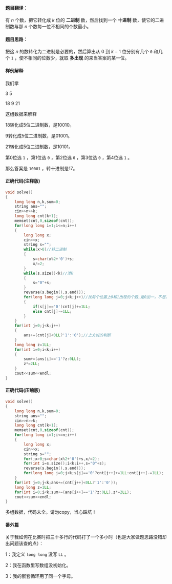 #### 题目翻译：

有 $n$ 个数，把它转化成 $k$ 位的 **二进制** 数，然后找到一个 **十进制** 数，使它的二进制数与那 $n$ 个数每一位不相同的个数最小。

#### 题目思路：

把这 $n$ 的数转化为二进制是必要的，然后算出从 $0$ 到 $k-1$ 位分别有几个 ```0``` 和几个 ```1``` ，使不相同的位数少，就取 **多出现** 的来当答案的某一位。

#### 样例解释

我们拿

3 5

18 9 21

这组数据来解释

18转化成5位二进制数，是10010。

  9转化成5位二进制数，是01001。

21转化成5位二进制数，是10101。

第0位选 ```1``` ，第1位选 ```0``` ，第2位选 ```0``` ，第3位选 ```0``` ，第4位选 ```1``` 。

那么答案是 ```10001``` ，转十进制是17。



#### 正确代码(注释版)

```cpp
void solve()
{
	long long n,k,sum=0;
	string ans="";
	cin>>n>>k;
	long long cnt[k+1];
	memset(cnt,0,sizeof(cnt));
	for(long long i=1;i<=n;i++)
	{
		long long x;
		cin>>x;
		string s="";
		while(x>0)//转二进制
		{
			s=char(x%2+'0')+s;
			x/=2;
		}
		while(s.size()<k)//添0
		{
			s="0"+s;
		}
		reverse(s.begin(),s.end());
		for(long long j=0;j<k;j++)//找每个位置上0和1出现的个数,是0加一，不是减一，然后判断大小就知道0多还是1多
		{
			if(s[j]=='0')cnt[j]+=1LL;
			else cnt[j]-=1LL;
		}
	}
	for(int j=0;j<k;j++)
	{
		ans+=(cnt[j]<0LL?'1':'0');//上文说的判断
	}	
	long long z=1LL;
	for(int i=0;i<k;i++)
	{
		sum+=(ans[i]=='1'?z:0LL);
		z*=2LL;
	}
	cout<<sum<<endl;
}
```

#### 正确代码(压缩版)

```cpp
void solve()
{
	long long n,k,sum=0;
	string ans="";
	cin>>n>>k;
	long long cnt[k+1];
	memset(cnt,0,sizeof(cnt));
	for(long long i=1;i<=n;i++)
	{
		long long x;
		cin>>x;
		string s="";
		for(;x>0;s=char(x%2+'0')+s,x/=2);
		for(int i=s.size();i<k;i++,s="0"+s);
		reverse(s.begin(),s.end());
		for(long long j=0;j<k;s[j]=='0'?cnt[j++]+=1LL:cnt[j++]-=1LL);
	}
	for(int j=0;j<k;ans+=(cnt[j++]<0LL?'1':'0'));
	long long z=1LL;
	for(int i=0;i<k;sum+=(ans[i++]=='1'?z:0LL),z*=2LL);
	cout<<sum<<endl;
}
```

多组数据，代码未全。请勿copy，当心踩坑！

#### 番外篇

关于我如何在比赛时把三十多行的代码打了一个多小时（也是大家做题思路没错却出问题该查的点）：

1：我定义 ```long long``` 没写 ```LL``` 。

2：我在函数里写数组没初始化。

3：我的嵌套循环用了同一个字母。